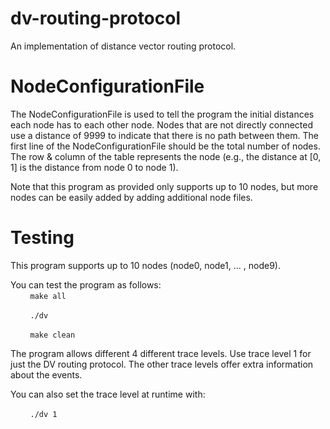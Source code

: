 
# dv-routing-protocol

An implementation of distance vector routing protocol.

# NodeConfigurationFile

The NodeConfigurationFile is used to tell the program the initial distances each node has to each other node. Nodes that are not directly connected use a distance of 9999 to indicate that there is no path between them. The first line of the NodeConfigurationFile should be the total number of nodes. The row & column of the table represents the node (e.g., the distance at [0, 1] is the distance from node 0 to node 1). 

Note that this program as provided only supports up to 10 nodes, but more nodes can be easily added by adding additional node files.


# Testing

This program supports up to 10 nodes (node0, node1, ... , node9). <br/>

You can test the program as follows: <br/>
&nbsp;&nbsp;&nbsp;&nbsp;&nbsp;&nbsp;&nbsp;&nbsp;`make all` <br/>

&nbsp;&nbsp;&nbsp;&nbsp;&nbsp;&nbsp;&nbsp;&nbsp;`./dv` <br/>

&nbsp;&nbsp;&nbsp;&nbsp;&nbsp;&nbsp;&nbsp;&nbsp;`make clean` <br/>

The program allows different 4 different trace levels. Use trace level 1 for just the DV routing protocol. The other trace levels offer extra information about the events.

You can also set the trace level at runtime with: <br/>

&nbsp;&nbsp;&nbsp;&nbsp;&nbsp;&nbsp;&nbsp;&nbsp;`./dv 1`<br/>